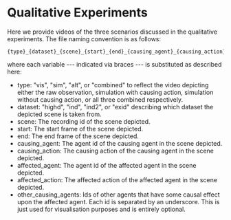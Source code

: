 # Qualitative Experiments
Here we provide videos of the three scenarios discussed in the qualitative experiments. The file naming convention is as follows:
```
{type}_{dataset}_{scene}_{start}_{end}_{causing_agent}_{causing_action}_{affected_agent}_{affected_action}_{other_causing_agents}.mp4
```
where each variable --- indicated via braces --- is substituted as described here:
- type: "vis", "sim", "alt", or "combined" to reflect the video depicting either the raw observation, simulation with causing action, simulation without causing action, or all three combined respectively.
- dataset: "highd", "ind", "ind2", or "exid" describing which dataset the depicted scene is taken from.
- scene: The recording id of the scene depicted.
- start: The start frame of the scene depicted.
- end: The end frame of the scene depicted.
- causing_agent: The agent id of the causing agent in the scene depicted.
- causing_action: The causing action of the causing agent in the scene depicted.
- affected_agent: The agent id of the affected agent in the scene depicted.
- affected_action: The affected action of the affected agent in the scene depicted.
- other_causing_agents: Ids of other agents that have some causal effect upon the affected agent. Each id is separated by an underscore. This is just used for visualisation purposes and is entirely optional.
